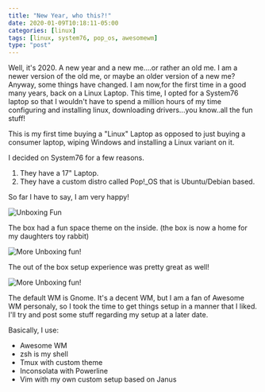 ```yaml
---
title: "New Year, who this?!"
date: 2020-01-09T10:18:11-05:00
categories: [linux]
tags: [linux, system76, pop_os, awesomewm]
type: "post"
---
```


Well, it's 2020. A new year and a new me....or rather an old me. I am a
newer version of the old me, or maybe an older version of a new me?
Anyway, some things have changed.  I am now,for the first time in a good
many years, back on a Linux Laptop.  This time, I opted for a System76
laptop so that I wouldn't have to spend a million hours of my time
configuring and installing linux, downloading drivers...you know..all
the fun stuff!

This is my first time buying a "Linux" Laptop as opposed to just buying
a consumer laptop, wiping Windows and installing a Linux variant on it.

I decided on System76 for a few reasons.

1. They have a 17" Laptop.
2. They have a custom distro called Pop!_OS that is Ubuntu/Debian based.

So far I have to say, I am very happy!

![Unboxing Fun](/img_1137.jpg)

The box had a fun space theme on the inside. (the box is now a home for
my daughters toy rabbit)

![More Unboxing fun!](/img_1138.jpg)

The out of the box setup experience was pretty great as well!


![More Unboxing fun!](/img_1140.jpg)

The default WM is Gnome. It's a decent WM, but I am a fan of Awesome WM
personaly, so I took the time to get things setup in a manner that I
liked.  I'll try and post some stuff regarding my setup at a later date.

Basically, I use:

* Awesome WM
* zsh is my shell
* Tmux with custom theme
* Inconsolata with Powerline
* Vim with my own custom setup based on Janus

